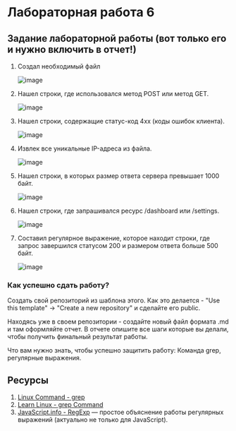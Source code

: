 # Лабораторная работа 6

## Задание лабораторной работы (вот только его и нужно включить в отчет!)

1. Создал необходимый файл

   ![image](https://github.com/user-attachments/assets/98a52b7a-7bad-49f0-b40e-268751592653)

2. Нашел строки, где использовался метод POST или метод GET.

   ![image](https://github.com/user-attachments/assets/44da75ad-8a41-4145-9c73-ba5460f23fd2)

3. Нашел строки, содержащие статус-код 4xx (коды ошибок клиента).

   ![image](https://github.com/user-attachments/assets/db76496e-3e71-4103-90ec-3c1615b8d795)

4. Извлек все уникальные IP-адреса из файла.

   ![image](https://github.com/user-attachments/assets/8ad1dcf8-ef18-4305-8a3f-1cec43483ed2)

5. Нашел строки, в которых размер ответа сервера превышает 1000 байт.

   ![image](https://github.com/user-attachments/assets/a9d24544-8dca-47d4-8bf0-d6311216e273)

6. Нашел строки, где запрашивался ресурс /dashboard или /settings.

    ![image](https://github.com/user-attachments/assets/6e44171c-8daa-4dbf-b804-6dc4ef2ccadd)
   
7. Составил регулярное выражение, которое находит строки, где запрос завершился статусом 200 и размером ответа больше 500 байт.

    ![image](https://github.com/user-attachments/assets/62c84e47-28fd-444b-9a88-3a50c7dd8918)

### Как успешно сдать работу?

Создать свой репозиторий из шаблона этого. Как это делается - "Use this template" -> "Create a new repository" и сделайте его public.

Находясь уже в своем репозитории - создайте новый файл формата .md и там оформляйте отчет. В отчете опишите все шаги которые вы делали, чтобы получить финальный результат работы.

Что вам нужно знать, чтобы успешно защитить работу:
Команда grep, регулярные выражения.

## Ресурсы

1. [Linux Command - grep](https://man7.org/linux/man-pages/man1/grep.1.html)
2. [Learn Linux - grep Command](https://www.geeksforgeeks.org/grep-command-in-unixlinux/)
3. [JavaScript.info - RegExp](https://javascript.info/regular-expressions) — простое объяснение работы регулярных выражений (актуально не только для JavaScript).
   
